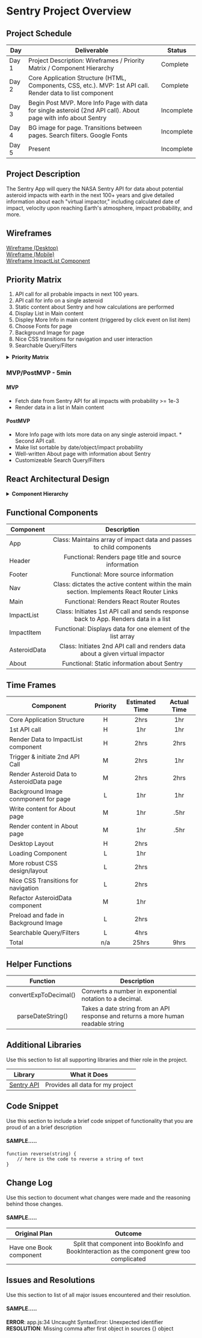 # Sentry Project Overview

## Project Schedule

|  Day | Deliverable | Status
|---|---| ---|
|Day 1| Project Description: Wireframes / Priority Matrix / Component Hierarchy| Complete
|Day 2| Core Application Structure (HTML, Components, CSS, etc.). MVP: 1st API call. Render data to list component | Complete
|Day 3| Begin Post MVP. More Info Page with data for single asteroid (2nd API call). About page with info about Sentry | Incomplete
|Day 4| BG image for page. Transitions between pages. Search filters. Google Fonts | Incomplete
|Day 5| Present | Incomplete

## Project Description

The Sentry App will query the NASA Sentry API for data about potential asteroid impacts with earth in the next 100+ years and give detailed information about each "virtual impactor," including calculated date of impact, velocity upon reaching Earth's atmosphere, impact probability, and more.

## Wireframes

[Wireframe (Desktop)](https://res.cloudinary.com/brian-ogilvie/image/upload/v1547527210/Sentry/Wireframe%20%28Desktop%29.jpg)  
[Wireframe (Mobile)](https://res.cloudinary.com/brian-ogilvie/image/upload/v1547527206/Sentry/Wireframe%20Mobile.jpg)  
[Wireframe ImpactList Component](https://res.cloudinary.com/brian-ogilvie/image/upload/v1547527206/Sentry/Wireframe--Impact%20List%20Component.jpg)

## Priority Matrix

1. API call for all probable impacts in next 100 years.
2. API call for info on a single asteroid
3. Static content about Sentry and how calculations are performed
4. Display List in Main content
5. Displey More Info in main content (triggered by click event on list item)
6. Choose Fonts for page
7. Background Image for page
8. Nice CSS transitions for navigation and user interaction
9. Searchable Query/Filters

<details>
<summary><b>Priority Matrix</b></summary>
<img alt="priority matrix" src="https://res.cloudinary.com/brian-ogilvie/image/upload/v1547527210/Sentry/Priority%20Matrix.jpg" >
</details>

### MVP/PostMVP - 5min
#### MVP 

- Fetch date from Sentry API for all impacts with probability >= 1e-3
- Render data in a list in Main content

#### PostMVP 

- More Info page with lots more data on any single asteroid impact. * Second API call.
- Make list sortable by date/object/impact probability
- Well-written About page with information about Sentry
- Customizeable Search Query/Filters

## React Architectural Design

<details>
	<summary><b>Component Hierarchy</b></summary>
	<img alt="component hierarchy" src="https://res.cloudinary.com/brian-ogilvie/image/upload/v1547528616/Sentry/Component%20Hierarchy.jpg" >
</details>

## Functional Components
| Component | Description | 
| --- | :---: |
|App | Class: Maintains array of impact data and passes to child components |  
| Header | Functional: Renders page title and source information | 
| Footer | Functional: More source information |
| Nav | Class: dictates the active content within the main section. Implements React Router Links |
| Main | Functional: Renders React Router Routes |
| ImpactList | Class: Initiates 1st API call and sends response back to App. Renders data in a list |
| ImpactItem | Functional: Displays data for one element of the list array |
| AsteroidData | Class: Initiates 2nd API call and renders data about a given virtual impactor |
| About | Functional: Static information about Sentry |

## Time Frames
| Component | Priority | Estimated Time | Actual Time |
| --- | :---: |  :---: | :---: |
| Core Application Structure | H | 2hrs| 1hr |
| 1st API call | H | 1hr | 1hr |
| Render Data to ImpactList component | H | 2hrs | 2hrs |
| Trigger & initiate 2nd API Call | M | 2hrs | 1hr |
| Render Asteroid Data to AsteroidData page | M | 2hrs | 2hrs |
| Background Image conmponent for page | L | 1hr | 1hr |
| Write content for About page | M | 1hr | .5hr |
| Render content in About page | M | 1hr | .5hr |
| Desktop Layout | H | 2hrs | |
| Loading Component | L | 1hr | |
| More robust CSS design/layout | L | 2hrs | |
| Nice CSS Transitions for navigation | L | 2hrs | |
| Refactor AsteroidData component | M | 1hr | |
| Preload and fade in Background Image | L | 2hrs | |
| Searchable Query/Filters | L | 4hrs | |
| Total | n/a | 25hrs | 9hrs | 

## Helper Functions
| Function | Description |
| :---: | --- |
| convertExpToDecimal() | Converts a number in exponential notation to a decimal. |
| parseDateString() | Takes a date string from an API response and returns a more human readable string |


## Additional Libraries
 Use this section to list all supporting libraries and thier role in the project. 
 
| Library | What it Does | 
| --- | :---: |  
| [Sentry API](https://ssd-api.jpl.nasa.gov.sentry.api) | Provides all data for my project | 


## Code Snippet

Use this section to include a brief code snippet of functionality that you are proud of an a brief description  

#### SAMPLE.....
```
function reverse(string) {
	// here is the code to reverse a string of text
}
```

## Change Log
 Use this section to document what changes were made and the reasoning behind those changes.  

#### SAMPLE.....
| Original Plan | Outcome | 
| --- | :---: |  
| Have one Book component | Split that component into BookInfo and BookInteraction as the component grew too complicated | 

## Issues and Resolutions
 Use this section to list of all major issues encountered and their resolution.

#### SAMPLE.....
**ERROR**: app.js:34 Uncaught SyntaxError: Unexpected identifier                                
**RESOLUTION**: Missing comma after first object in sources {} object
